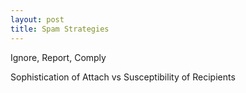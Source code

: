 ```yaml
---
layout: post
title: Spam Strategies
---
```



 Ignore, Report, Comply

 Sophistication of Attach vs Susceptibility of Recipients
